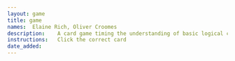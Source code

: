 ```yaml
---
layout: game
title: game 
names:  Elaine Rich, Oliver Croomes
description:    A card game timing the understanding of basic logical concepts
instructions:   Click the correct card
date_added:
---
```

        
